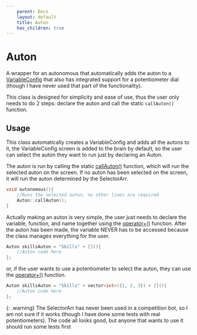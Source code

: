 ```yaml
---
    parent: Docs
    layout: default
    title: Auton
    has_children: true
---
```

# Auton
A wrapper for an autonomous that automatically adds the auton to a [VariableConfig](../VariableConfig/index) that also has integrated support for a potentiometer dial (though I have never used that part of the functionality). 

This class is designed for simplicity and ease of use, thus the user only needs to do 2 steps: declare the auton and call the static `callAuton()` function.

## Usage
This class automatically creates a VariableConfig and adds all the autons to it, the VariableConfig screen is added to the brain by default, so the user can select the auton they want to run just by declaring an Auton.

The auton is run by calling the static [callAuton()](callAuton) function, which will run the selected auton on the screen. If no auton has been selected on the screen, it will run the auton determined by the SelectorArr. 

```cpp
void autonomous(){
    //Runs the selected auton, no other lines are required
    Auton::callAuton();
}
```

Actually making an auton is very simple, the user just needs to declare the variable, function, and name together using the [operator+()](op_pl_charptr_fn) function. After the auton has been made, the variable NEVER has to be accessed because the class manages everything for the user. 


```cpp
Auton skillsAuton = "Skills" + [](){
    //Auton code here
};
```

or, if the user wants to use a potentiometer to select the auton, they can use the [operator+()](op_pl_charptr_vec_int) function. 

```cpp
Auton skillsAuton = "Skills" + vector<int>({1, 2, 3}) + [](){
    //Auton code here
};
```

{: .warning}
The SelectorArr has never been used in a competition bot, so I am not sure if it works (though I have done some tests with real potentiometers). The code all looks good, but anyone that wants to use it should run some tests first